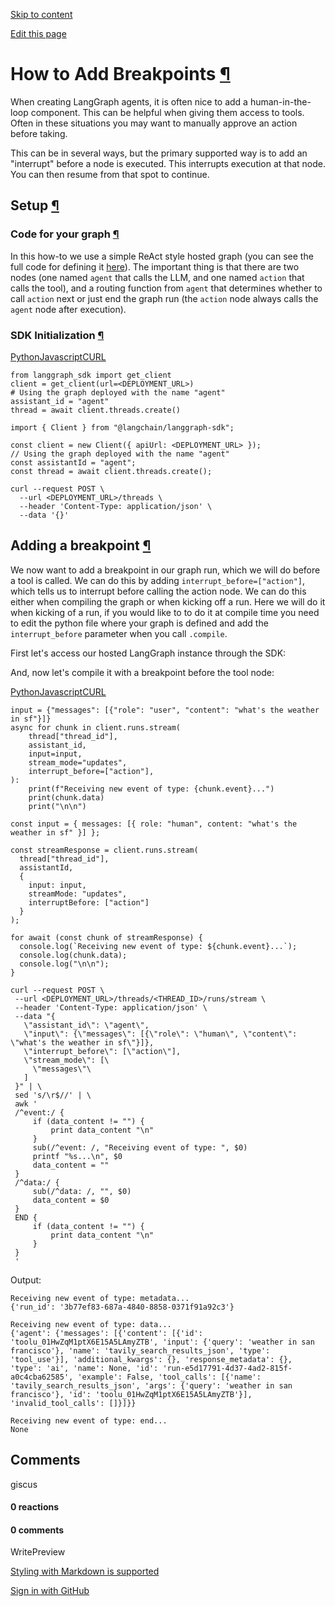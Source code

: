 [Skip to content](https://langchain-ai.github.io/langgraph/cloud/how-tos/human_in_the_loop_breakpoint/#how-to-add-breakpoints)

[Edit this page](https://github.com/langchain-ai/langgraph/edit/main/docs/docs/cloud/how-tos/human_in_the_loop_breakpoint.md "Edit this page")

# How to Add Breakpoints [¶](https://langchain-ai.github.io/langgraph/cloud/how-tos/human_in_the_loop_breakpoint/\#how-to-add-breakpoints "Permanent link")

When creating LangGraph agents, it is often nice to add a human-in-the-loop component.
This can be helpful when giving them access to tools.
Often in these situations you may want to manually approve an action before taking.

This can be in several ways, but the primary supported way is to add an "interrupt" before a node is executed.
This interrupts execution at that node.
You can then resume from that spot to continue.

## Setup [¶](https://langchain-ai.github.io/langgraph/cloud/how-tos/human_in_the_loop_breakpoint/\#setup "Permanent link")

### Code for your graph [¶](https://langchain-ai.github.io/langgraph/cloud/how-tos/human_in_the_loop_breakpoint/\#code-for-your-graph "Permanent link")

In this how-to we use a simple ReAct style hosted graph (you can see the full code for defining it [here](https://langchain-ai.github.io/langgraph/how-tos/human_in_the_loop/breakpoints/)). The important thing is that there are two nodes (one named `agent` that calls the LLM, and one named `action` that calls the tool), and a routing function from `agent` that determines whether to call `action` next or just end the graph run (the `action` node always calls the `agent` node after execution).

### SDK Initialization [¶](https://langchain-ai.github.io/langgraph/cloud/how-tos/human_in_the_loop_breakpoint/\#sdk-initialization "Permanent link")

[Python](https://langchain-ai.github.io/langgraph/cloud/how-tos/human_in_the_loop_breakpoint/#__tabbed_1_1)[Javascript](https://langchain-ai.github.io/langgraph/cloud/how-tos/human_in_the_loop_breakpoint/#__tabbed_1_2)[CURL](https://langchain-ai.github.io/langgraph/cloud/how-tos/human_in_the_loop_breakpoint/#__tabbed_1_3)

```md-code__content
from langgraph_sdk import get_client
client = get_client(url=<DEPLOYMENT_URL>)
# Using the graph deployed with the name "agent"
assistant_id = "agent"
thread = await client.threads.create()

```

```md-code__content
import { Client } from "@langchain/langgraph-sdk";

const client = new Client({ apiUrl: <DEPLOYMENT_URL> });
// Using the graph deployed with the name "agent"
const assistantId = "agent";
const thread = await client.threads.create();

```

```md-code__content
curl --request POST \
  --url <DEPLOYMENT_URL>/threads \
  --header 'Content-Type: application/json' \
  --data '{}'

```

## Adding a breakpoint [¶](https://langchain-ai.github.io/langgraph/cloud/how-tos/human_in_the_loop_breakpoint/\#adding-a-breakpoint "Permanent link")

We now want to add a breakpoint in our graph run, which we will do before a tool is called.
We can do this by adding `interrupt_before=["action"]`, which tells us to interrupt before calling the action node.
We can do this either when compiling the graph or when kicking off a run.
Here we will do it when kicking of a run, if you would like to to do it at compile time you need to edit the python file where your graph is defined and add the `interrupt_before` parameter when you call `.compile`.

First let's access our hosted LangGraph instance through the SDK:

And, now let's compile it with a breakpoint before the tool node:

[Python](https://langchain-ai.github.io/langgraph/cloud/how-tos/human_in_the_loop_breakpoint/#__tabbed_2_1)[Javascript](https://langchain-ai.github.io/langgraph/cloud/how-tos/human_in_the_loop_breakpoint/#__tabbed_2_2)[CURL](https://langchain-ai.github.io/langgraph/cloud/how-tos/human_in_the_loop_breakpoint/#__tabbed_2_3)

```md-code__content
input = {"messages": [{"role": "user", "content": "what's the weather in sf"}]}
async for chunk in client.runs.stream(
    thread["thread_id"],
    assistant_id,
    input=input,
    stream_mode="updates",
    interrupt_before=["action"],
):
    print(f"Receiving new event of type: {chunk.event}...")
    print(chunk.data)
    print("\n\n")

```

```md-code__content
const input = { messages: [{ role: "human", content: "what's the weather in sf" }] };

const streamResponse = client.runs.stream(
  thread["thread_id"],
  assistantId,
  {
    input: input,
    streamMode: "updates",
    interruptBefore: ["action"]
  }
);

for await (const chunk of streamResponse) {
  console.log(`Receiving new event of type: ${chunk.event}...`);
  console.log(chunk.data);
  console.log("\n\n");
}

```

```md-code__content
curl --request POST \
 --url <DEPLOYMENT_URL>/threads/<THREAD_ID>/runs/stream \
 --header 'Content-Type: application/json' \
 --data "{
   \"assistant_id\": \"agent\",
   \"input\": {\"messages\": [{\"role\": \"human\", \"content\": \"what's the weather in sf\"}]},
   \"interrupt_before\": [\"action\"],
   \"stream_mode\": [\
     \"messages\"\
   ]
 }" | \
 sed 's/\r$//' | \
 awk '
 /^event:/ {
     if (data_content != "") {
         print data_content "\n"
     }
     sub(/^event: /, "Receiving event of type: ", $0)
     printf "%s...\n", $0
     data_content = ""
 }
 /^data:/ {
     sub(/^data: /, "", $0)
     data_content = $0
 }
 END {
     if (data_content != "") {
         print data_content "\n"
     }
 }
 '

```

Output:

```
Receiving new event of type: metadata...
{'run_id': '3b77ef83-687a-4840-8858-0371f91a92c3'}

Receiving new event of type: data...
{'agent': {'messages': [{'content': [{'id': 'toolu_01HwZqM1ptX6E15A5LAmyZTB', 'input': {'query': 'weather in san francisco'}, 'name': 'tavily_search_results_json', 'type': 'tool_use'}], 'additional_kwargs': {}, 'response_metadata': {}, 'type': 'ai', 'name': None, 'id': 'run-e5d17791-4d37-4ad2-815f-a0c4cba62585', 'example': False, 'tool_calls': [{'name': 'tavily_search_results_json', 'args': {'query': 'weather in san francisco'}, 'id': 'toolu_01HwZqM1ptX6E15A5LAmyZTB'}], 'invalid_tool_calls': []}]}}

Receiving new event of type: end...
None

```

## Comments

giscus

#### 0 reactions

#### 0 comments

WritePreview

[Styling with Markdown is supported](https://guides.github.com/features/mastering-markdown/ "Styling with Markdown is supported")

[Sign in with GitHub](https://giscus.app/api/oauth/authorize?redirect_uri=https%3A%2F%2Flangchain-ai.github.io%2Flanggraph%2Fcloud%2Fhow-tos%2Fhuman_in_the_loop_breakpoint%2F)